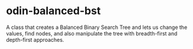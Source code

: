 # odin-balanced-bst
A class that creates a Balanced Binary Search Tree and lets us change the values, find nodes, and also
manipulate the tree with breadth-first and depth-first approaches.